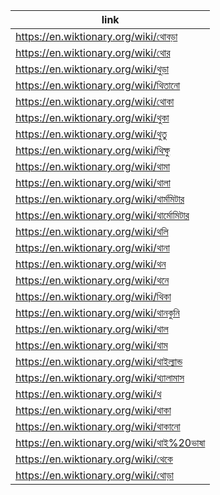 |link|
|----|
|https://en.wiktionary.org/wiki/থোবড়া|
|https://en.wiktionary.org/wiki/থোর|
|https://en.wiktionary.org/wiki/থুড়া|
|https://en.wiktionary.org/wiki/থিতানো|
|https://en.wiktionary.org/wiki/থোকা|
|https://en.wiktionary.org/wiki/থুকা|
|https://en.wiktionary.org/wiki/থুতু|
|https://en.wiktionary.org/wiki/থিম্ফু|
|https://en.wiktionary.org/wiki/থামা|
|https://en.wiktionary.org/wiki/থালা|
|https://en.wiktionary.org/wiki/থার্মমিটার|
|https://en.wiktionary.org/wiki/থার্মোমিটার|
|https://en.wiktionary.org/wiki/থলি|
|https://en.wiktionary.org/wiki/থানা|
|https://en.wiktionary.org/wiki/থন|
|https://en.wiktionary.org/wiki/থনে|
|https://en.wiktionary.org/wiki/থিকা|
|https://en.wiktionary.org/wiki/থানকুনি|
|https://en.wiktionary.org/wiki/থাল|
|https://en.wiktionary.org/wiki/থাম|
|https://en.wiktionary.org/wiki/থাইল্যান্ড|
|https://en.wiktionary.org/wiki/থ্যালামাস|
|https://en.wiktionary.org/wiki/থ|
|https://en.wiktionary.org/wiki/থাকা|
|https://en.wiktionary.org/wiki/থাকানো|
|https://en.wiktionary.org/wiki/থাই%20ভাষা|
|https://en.wiktionary.org/wiki/থেকে|
|https://en.wiktionary.org/wiki/থোড়া|
